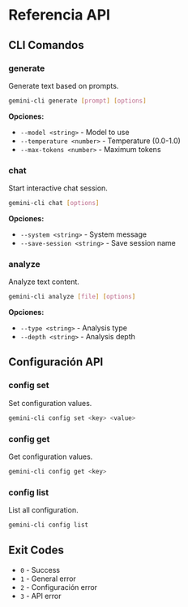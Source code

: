 # Referencia API

## CLI Comandos

### generate

Generate text based on prompts.

```bash
gemini-cli generate [prompt] [options]
```

**Opciones:**
- `--model <string>` - Model to use
- `--temperature <number>` - Temperature (0.0-1.0)
- `--max-tokens <number>` - Maximum tokens

### chat

Start interactive chat session.

```bash
gemini-cli chat [options]
```

**Opciones:**
- `--system <string>` - System message
- `--save-session <string>` - Save session name

### analyze

Analyze text content.

```bash
gemini-cli analyze [file] [options]
```

**Opciones:**
- `--type <string>` - Analysis type
- `--depth <string>` - Analysis depth

## Configuración API

### config set

Set configuration values.

```bash
gemini-cli config set <key> <value>
```

### config get

Get configuration values.

```bash
gemini-cli config get <key>
```

### config list

List all configuration.

```bash
gemini-cli config list
```

## Exit Codes

- `0` - Success
- `1` - General error
- `2` - Configuración error
- `3` - API error
